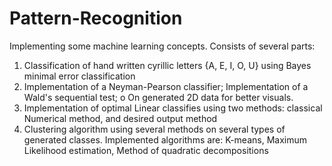 # Pattern-Recognition
Implementing some machine learning concepts. Consists of several parts:
1. Classification of hand written cyrillic letters {A, E, I, O, U} using Bayes minimal error classification
2. Implementation of a Neyman-Pearson classifier; Implementation of a Wald's sequential test; o
  On generated 2D data for better visuals.
3. Implementation of optimal Linear classifies using two methods: classical Numerical method, and desired output method
4. Clustering algorithm using several methods on several types of generated classes. Implemented algorithms are:
  K-means, Maximum Likelihood estimation, Method of quadratic decompositions
  

